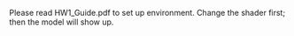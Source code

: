 Please read HW1_Guide.pdf to set up environment.
Change the shader first; then the model will show up.
